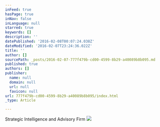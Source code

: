 ```yaml
---
inFeed: true
hasPage: true
inNav: false
inLanguage: null
starred: true
keywords: []
description: ''
datePublished: '2016-02-08T00:07:24.038Z'
dateModified: '2016-02-07T23:24:36.022Z'
title: ''
author: []
sourcePath: _posts/2016-02-07-777f479b-cd00-4599-8b29-a40089b8b095.md
published: true
authors: []
publisher:
  name: null
  domain: null
  url: null
  favicon: null
url: 777f479b-cd00-4599-8b29-a40089b8b095/index.html
_type: Article

---
```

Strategic Intelligence and Advisory Firm
![](https://the-grid-user-content.s3-us-west-2.amazonaws.com/2750649d-1ee5-42cd-9d8b-e10de64720cb.png)